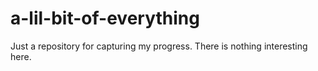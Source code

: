 # a-lil-bit-of-everything
Just a repository for capturing my progress. There is nothing interesting here.
